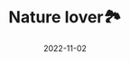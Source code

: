 ---
weight: 6
images:
- /images/folder/2022-11-02_11-07-57_UTC_1.jpg
- /images/folder/2022-11-02_11-07-57_UTC_2.jpg
- /images/folder/2022-11-02_11-07-57_UTC_3.jpg
title: Nature lover🏞️
date: 2022-11-02
hideTitle: true
hideExif: true
tags:
- archive # all posts
- tattoo
- gallery
---